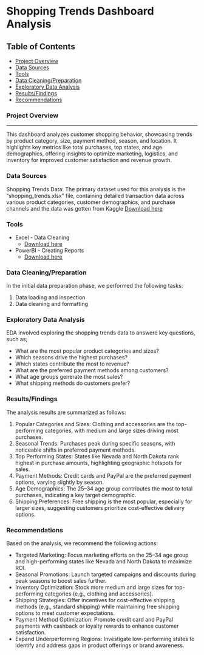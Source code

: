 # Shopping Trends Dashboard Analysis

## Table of Contents

- [Project Overview](#project-overview)
- [Data Sources](#data-sources)
- [Tools](#tools)
- [Data Cleaning/Preparation](#data-cleaningpreparation)
- [Exploratory Data Analysis](#exploratory-data-analysis)
- [Results/Findings](#resultsfindings)
- [Recommendations](#recommendations)

### Project Overview
---

This dashboard analyzes customer shopping behavior, showcasing trends by product category, size, payment method, season, and location. It highlights key metrics like total purchases, top states, and age demographics, offering insights to optimize marketing, logistics, and inventory for improved customer satisfaction and revenue growth.

### Data Sources

Shopping Trends Data: The primary dataset used for this analysis is the “shopping_trends.xlsx” file, containing detailed transaction data across various product categories, customer demographics, and purchase channels and the data was gotten from Kaggle [Download here](https://www.kaggle.com/datasets/bhadramohit/customer-shopping-latest-trends-dataset?resource=download)

### Tools

- Excel - Data Cleaning
   - [Download here](https://microsoft.com)
- PowerBI - Creating Reports
   - [Download here](https://microsoft.com)

  
### Data Cleaning/Preparation

In the initial data preparation phase, we performed the following tasks:
1.	Data loading and inspection
2.	Data cleaning and formatting

### Exploratory Data Analysis

EDA involved exploring the shopping trends data to answere key questions, such as;

- What are the most popular product categories and sizes?
- Which seasons drive the highest purchases?
- Which states contribute the most to revenue?
- What are the preferred payment methods among customers?
- What age groups generate the most sales?
- What shipping methods do customers prefer?


### Results/Findings

The analysis results are summarized as follows:
1. Popular Categories and Sizes: Clothing and accessories are the top-performing categories, with medium and large sizes driving most purchases.
2. Seasonal Trends: Purchases peak during specific seasons, with noticeable shifts in preferred payment methods.
3. Top Performing States: States like Nevada and North Dakota rank highest in purchase amounts, highlighting geographic hotspots for sales.
4. Payment Methods: Credit cards and PayPal are the preferred payment options, varying slightly by season.
5. Age Demographics: The 25–34 age group contributes the most to total purchases, indicating a key target demographic.
6. Shipping Preferences: Free shipping is the most popular, especially for larger sizes, suggesting customers prioritize cost-effective delivery options.

### Recommendations

Based on the analysis, we recommend the following actions:
- Targeted Marketing: Focus marketing efforts on the 25–34 age group and high-performing states like Nevada and North Dakota to maximize ROI.
- Seasonal Promotions: Launch targeted campaigns and discounts during peak seasons to boost sales further.
- Inventory Optimization: Stock more medium and large sizes for top-performing categories (e.g., clothing and accessories).
- Shipping Strategies: Offer incentives for cost-effective shipping methods (e.g., standard shipping) while maintaining free shipping options to meet customer expectations.
- Payment Method Optimization: Promote credit card and PayPal payments with cashback or loyalty rewards to enhance customer satisfaction.
- Expand Underperforming Regions: Investigate low-performing states to identify and address gaps in product offerings or brand awareness.


